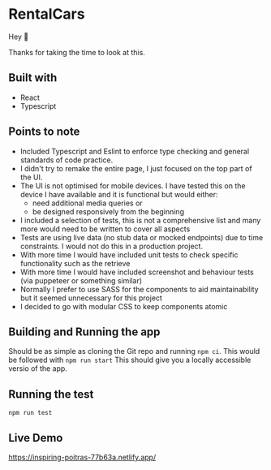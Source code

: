 # RentalCars

Hey :wave:

Thanks for taking the time to look at this.

## Built with
* React
* Typescript

## Points to note
* Included Typescript and Eslint to enforce type checking and general standards of code practice.
* I didn't try to remake the entire page, I just focused on the top part of the UI.
* The UI is not optimised for mobile devices. I have tested this on the device I have available and it is functional but would either:
    * need additional media queries
or 
    * be designed responsively from the beginning
* I included a selection of tests, this is not a comprehensive list and many more would need to be written to cover all aspects
* Tests are using live data (no stub data or mocked endpoints) due to time constraints. I would not do this in a production project.
* With more time I would have included unit tests to check specific functionality such as the retrieve
* With more time I would have included screenshot and behaviour tests (via puppeteer or something similar)
* Normally I prefer to use SASS for the components to aid maintainability but it seemed unnecessary for this project
* I decided to go with modular CSS to keep components atomic


## Building and Running the app
Should be as simple as cloning the Git repo and running `npm ci`.
This would be followed with `npm run start`
This should give you a locally accessible versio of the app.

## Running the test
`npm run test`

## Live Demo
https://inspiring-poitras-77b63a.netlify.app/
